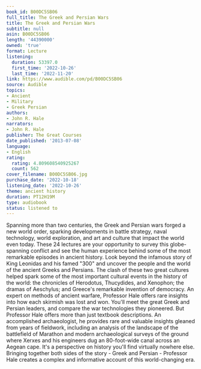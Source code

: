 ```yaml
---
book_id: B00DC5SB06
full_title: The Greek and Persian Wars
title: The Greek and Persian Wars
subtitle: null
asin: B00DC5SB06
length: '44390000'
owned: 'true'
format: Lecture
listening:
  duration: 53397.0
  first_time: '2022-10-26'
  last_time: '2022-11-20'
link: https://www.audible.com/pd/B00DC5SB06
source: Audible
topics:
- Ancient
- Military
- Greek Persian
authors:
- John R. Hale
narrators:
- John R. Hale
publisher: The Great Courses
date_published: '2013-07-08'
language:
- English
rating:
  rating: 4.809608540925267
  count: 562
cover_filename: B00DC5SB06.jpg
purchase_date: '2022-10-18'
listening_date: '2022-10-26'
theme: ancient history
duration: PT12H19M
type: audiobook
status: listened to
---
```

Spanning more than two centuries, the Greek and Persian wars forged a new world order, sparking developments in battle strategy, naval technology, world exploration, and art and culture that impact the world even today.
These 24 lectures are your opportunity to survey this globe-spanning conflict and see the human experience behind some of the most remarkable episodes in ancient history.
Look beyond the infamous story of King Leonidas and his famed "300" and uncover the people and the world of the ancient Greeks and Persians. The clash of these two great cultures helped spark some of the most important cultural events in the history of the world: the chronicles of Herodotus, Thucydides, and Xenophon; the dramas of Aeschylus; and Greece's remarkable invention of democracy.
An expert on methods of ancient warfare, Professor Hale offers rare insights into how each skirmish was lost and won. You'll meet the great Greek and Persian leaders, and compare the war technologies they pioneered.
But Professor Hale offers more than just textbook descriptions. An accomplished archaeologist, he provides rare and valuable insights gleaned from years of fieldwork, including an analysis of the landscape of the battlefield of Marathon and modern archaeological surveys of the ground where Xerxes and his engineers dug an 80-foot-wide canal across an Aegean cape.
It's a perspective on history you'll find virtually nowhere else. Bringing together both sides of the story - Greek and Persian - Professor Hale creates a complex and informative account of this world-changing era.
